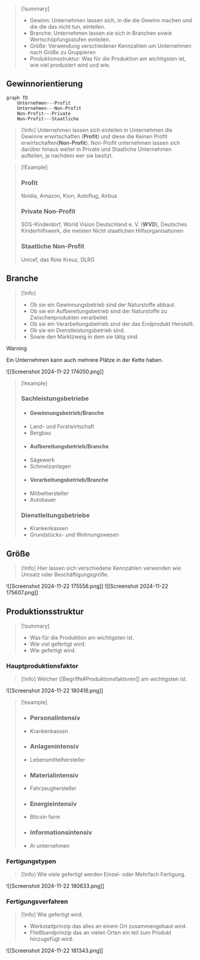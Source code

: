 >[!summary]
>- Gewinn: Unternehmen lassen sich, in die die Gewinn machen und die die das nicht tun, einteilen.
>- Branche: Unternehmen lassen sie sich in Branchen sowie Wertschöpfungsstufen einteilen.
>- Größe: Verwendung verschiedener Kennzahlen um Unternehmen nach Größe zu Gruppieren
>- Produktionsstruktur: Was für die Produktion am wichtigsten ist, wie viel produziert wird und wie.
## Gewinnorientierung

```mermaid
graph TD
    Unternehmen---Profit
    Unternehmen---Non-Profit
    Non-Profit---Private
    Non-Profit---Staatliche
```

>[!info]
>Unternehmen lassen sich einteilen in Unternehmen die Gewinne erwirtschaften (**Profit**) und diese die Keinen Profit erwirtschaften(**Non-Profit**).
>Non-Profit unternehmen lassen sich darüber hinaus weiter in Private und Staatliche Unternehmen aufteilen, je nachdem wer sie besitzt.

>[!Example]
>### Profit
>Nvidia, Amazon, Kion, Autoflug, Airbus
>### Private Non-Profit
>SOS-Kinderdorf, World Vision Deutschland e. V. (**WVD**), Deutsches Kinderhilfswerk, die meisten Nicht staatlichen Hilfsorganisationen
>### Staatliche Non-Profit
>Unicef, das Rote Kreuz, DLRG

## Branche

>[!info]
>- Ob sie ein Gewinnungsbetrieb sind der Naturstoffe abbaut.
>- Ob sie ein Aufbereitungsbetrieb sind der Naturstoffe zu Zwischenprodukten verarbeitet
>- Ob sie ein Verarbeitungsbetrieb sind der das Endprodukt Herstellt.
>- Ob sie ein Dienstleistungsbetrieb sind.
>- Sowie den Marktzweig in dem sie tätig sind.

>[!warning]
>Ein Unternehmen kann auch mehrere Plätze in der Kette haben.

![[Screenshot 2024-11-22 174050.png]]

>[!example]
>### Sachleistungsbetriebe
>- #### Gewinnungsbetrieb/Branche
>- Land- und Forstwirtschaft
>- Bergbau
>- #### Aufbereitungsbetrieb/Branche
>- Sägewerk
>- Schmelzanlagen
>- #### Verarbeitungsbetrieb/Branche
>- Möbelhersteller
>- Autobauer
>### Dienstleitungsbetriebe
>- Krankenkassen
>- Grundstücks- und Wohnungswesen


## Größe

>[!info]
>Hier lassen sich verschiedene Kennzahlen verwenden wie Umsatz oder Beschäftigungsgröße.

![[Screenshot 2024-11-22 175556.png]]
![[Screenshot 2024-11-22 175607.png]]

## Produktionsstruktur
>[!summary]
>- Was für die Produktion am wichtigsten ist.
>- Wie viel gefertigt wird.
>- Wie gefertigt wird.
### Hauptproduktionsfaktor

>[!info]
>Welcher [[Begriffe#Produktionsfaktoren]] am wichtigsten ist.

![[Screenshot 2024-11-22 180416.png]]

>[!example]
>- ### Personalintensiv
>- Krankenkassen
>- ### Anlagenintensiv
>- Lebensmittelhersteller
>- ### Materialintensiv
>- Fahrzeughersteller
>- ### Energieintensiv
>- Bitcoin farm
>- ### Informationsintensiv
>- Ai unternehmen
### Fertigungstypen

>[!info]
>Wie viele gefertigt werden Einzel- oder Mehrfach Fertigung. 

![[Screenshot 2024-11-22 180633.png]]
### Fertigungsverfahren

>[!info]
>Wie gefertigt wird.
>- Werkstattprinzip das alles an einem Ort zusammengebaut wird.
>- Fließbandprinzip das an vielen Orten ein teil zum Produkt hinzugefügt wird.

![[Screenshot 2024-11-22 181343.png]]